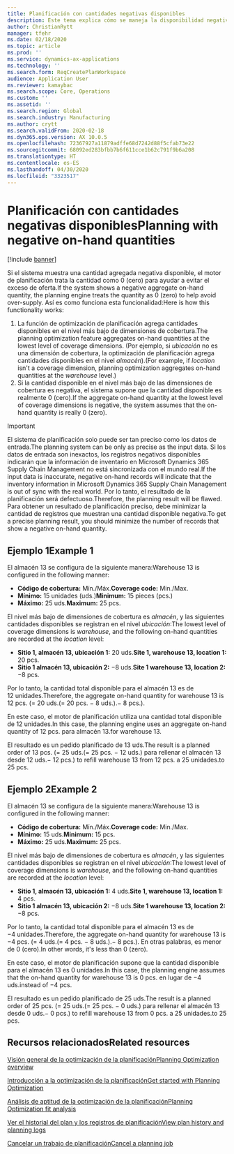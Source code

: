 ```yaml
---
title: Planificación con cantidades negativas disponibles
description: Este tema explica cómo se maneja la disponibilidad negativa cuando utiliza la optimización de planificación.
author: ChristianRytt
manager: tfehr
ms.date: 02/18/2020
ms.topic: article
ms.prod: ''
ms.service: dynamics-ax-applications
ms.technology: ''
ms.search.form: ReqCreatePlanWorkspace
audience: Application User
ms.reviewer: kamaybac
ms.search.scope: Core, Operations
ms.custom: ''
ms.assetid: ''
ms.search.region: Global
ms.search.industry: Manufacturing
ms.author: crytt
ms.search.validFrom: 2020-02-18
ms.dyn365.ops.version: AX 10.0.5
ms.openlocfilehash: 72367927a11879adffe68d7242d88f5cfab73e22
ms.sourcegitcommit: 68092ed283bfbb7b6f611cce1b62c791f9b6a208
ms.translationtype: HT
ms.contentlocale: es-ES
ms.lasthandoff: 04/30/2020
ms.locfileid: "3323517"
---
```

# <a name="planning-with-negative-on-hand-quantities"></a><span data-ttu-id="cf4df-103">Planificación con cantidades negativas disponibles</span><span class="sxs-lookup"><span data-stu-id="cf4df-103">Planning with negative on-hand quantities</span></span>

[!include [banner](../../includes/banner.md)]

<span data-ttu-id="cf4df-104">Si el sistema muestra una cantidad agregada negativa disponible, el motor de planificación trata la cantidad como 0 (cero) para ayudar a evitar el exceso de oferta.</span><span class="sxs-lookup"><span data-stu-id="cf4df-104">If the system shows a negative aggregate on-hand quantity, the planning engine treats the quantity as 0 (zero) to help avoid over-supply.</span></span> <span data-ttu-id="cf4df-105">Así es como funciona esta funcionalidad:</span><span class="sxs-lookup"><span data-stu-id="cf4df-105">Here is how this functionality works:</span></span>

1. <span data-ttu-id="cf4df-106">La función de optimización de planificación agrega cantidades disponibles en el nivel más bajo de dimensiones de cobertura.</span><span class="sxs-lookup"><span data-stu-id="cf4df-106">The planning optimization feature aggregates on-hand quantities at the lowest level of coverage dimensions.</span></span> <span data-ttu-id="cf4df-107">(Por ejemplo, si *ubicación* no es una dimensión de cobertura, la optimización de planificación agrega cantidades disponibles en el nivel *almacén*).</span><span class="sxs-lookup"><span data-stu-id="cf4df-107">(For example, if *location* isn't a coverage dimension, planning optimization aggregates on-hand quantities at the *warehouse* level.)</span></span>
1. <span data-ttu-id="cf4df-108">Si la cantidad disponible en el nivel más bajo de las dimensiones de cobertura es negativa, el sistema supone que la cantidad disponible es realmente 0 (cero).</span><span class="sxs-lookup"><span data-stu-id="cf4df-108">If the aggregate on-hand quantity at the lowest level of coverage dimensions is negative, the system assumes that the on-hand quantity is really 0 (zero).</span></span>

> [!IMPORTANT]
> <span data-ttu-id="cf4df-109">El sistema de planificación solo puede ser tan preciso como los datos de entrada.</span><span class="sxs-lookup"><span data-stu-id="cf4df-109">The planning system can be only as precise as the input data.</span></span> <span data-ttu-id="cf4df-110">Si los datos de entrada son inexactos, los registros negativos disponibles indicarán que la información de inventario en Microsoft Dynamics 365 Supply Chain Management no está sincronizada con el mundo real.</span><span class="sxs-lookup"><span data-stu-id="cf4df-110">If the input data is inaccurate, negative on-hand records will indicate that the inventory information in Microsoft Dynamics 365 Supply Chain Management is out of sync with the real world.</span></span> <span data-ttu-id="cf4df-111">Por lo tanto, el resultado de la planificación será defectuoso.</span><span class="sxs-lookup"><span data-stu-id="cf4df-111">Therefore, the planning result will be flawed.</span></span> <span data-ttu-id="cf4df-112">Para obtener un resultado de planificación preciso, debe minimizar la cantidad de registros que muestran una cantidad disponible negativa.</span><span class="sxs-lookup"><span data-stu-id="cf4df-112">To get a precise planning result, you should minimize the number of records that show a negative on-hand quantity.</span></span>

## <a name="example-1"></a><span data-ttu-id="cf4df-113">Ejemplo 1</span><span class="sxs-lookup"><span data-stu-id="cf4df-113">Example 1</span></span>

<span data-ttu-id="cf4df-114">El almacén 13 se configura de la siguiente manera:</span><span class="sxs-lookup"><span data-stu-id="cf4df-114">Warehouse 13 is configured in the following manner:</span></span>

- <span data-ttu-id="cf4df-115">**Código de cobertura:** Mín./Máx.</span><span class="sxs-lookup"><span data-stu-id="cf4df-115">**Coverage code:** Min./Max.</span></span>
- <span data-ttu-id="cf4df-116">**Mínimo:** 15 unidades (uds.)</span><span class="sxs-lookup"><span data-stu-id="cf4df-116">**Minimum:** 15 pieces (pcs.)</span></span>
- <span data-ttu-id="cf4df-117">**Máximo:** 25 uds.</span><span class="sxs-lookup"><span data-stu-id="cf4df-117">**Maximum:** 25 pcs.</span></span>

<span data-ttu-id="cf4df-118">El nivel más bajo de dimensiones de cobertura es *almacén*, y las siguientes cantidades disponibles se registran en el nivel *ubicación*:</span><span class="sxs-lookup"><span data-stu-id="cf4df-118">The lowest level of coverage dimensions is *warehouse*, and the following on-hand quantities are recorded at the *location* level:</span></span>

- <span data-ttu-id="cf4df-119">**Sitio 1, almacén 13, ubicación 1:** 20 uds.</span><span class="sxs-lookup"><span data-stu-id="cf4df-119">**Site 1, warehouse 13, location 1:** 20 pcs.</span></span>
- <span data-ttu-id="cf4df-120">**Sitio 1 almacén 13, ubicación 2:** &minus;8 uds.</span><span class="sxs-lookup"><span data-stu-id="cf4df-120">**Site 1 warehouse 13, location 2:** &minus;8 pcs.</span></span>

<span data-ttu-id="cf4df-121">Por lo tanto, la cantidad total disponible para el almacén 13 es de 12 unidades.</span><span class="sxs-lookup"><span data-stu-id="cf4df-121">Therefore, the aggregate on-hand quantity for warehouse 13 is 12 pcs.</span></span> <span data-ttu-id="cf4df-122">(= 20 uds.</span><span class="sxs-lookup"><span data-stu-id="cf4df-122">(= 20 pcs.</span></span> <span data-ttu-id="cf4df-123">&minus; 8 uds.).</span><span class="sxs-lookup"><span data-stu-id="cf4df-123">&minus; 8 pcs.).</span></span>

<span data-ttu-id="cf4df-124">En este caso, el motor de planificación utiliza una cantidad total disponible de 12 unidades.</span><span class="sxs-lookup"><span data-stu-id="cf4df-124">In this case, the planning engine uses an aggregate on-hand quantity of 12 pcs.</span></span> <span data-ttu-id="cf4df-125">para almacén 13.</span><span class="sxs-lookup"><span data-stu-id="cf4df-125">for warehouse 13.</span></span>

<span data-ttu-id="cf4df-126">El resultado es un pedido planificado de 13 uds.</span><span class="sxs-lookup"><span data-stu-id="cf4df-126">The result is a planned order of 13 pcs.</span></span> <span data-ttu-id="cf4df-127">(= 25 uds.</span><span class="sxs-lookup"><span data-stu-id="cf4df-127">(= 25 pcs.</span></span> <span data-ttu-id="cf4df-128">&minus; 12 uds.) para rellenar el almacén 13 desde 12 uds.</span><span class="sxs-lookup"><span data-stu-id="cf4df-128">&minus; 12 pcs.) to refill warehouse 13 from 12 pcs.</span></span> <span data-ttu-id="cf4df-129">a 25 unidades.</span><span class="sxs-lookup"><span data-stu-id="cf4df-129">to 25 pcs.</span></span>

## <a name="example-2"></a><span data-ttu-id="cf4df-130">Ejemplo 2</span><span class="sxs-lookup"><span data-stu-id="cf4df-130">Example 2</span></span>

<span data-ttu-id="cf4df-131">El almacén 13 se configura de la siguiente manera:</span><span class="sxs-lookup"><span data-stu-id="cf4df-131">Warehouse 13 is configured in the following manner:</span></span>

- <span data-ttu-id="cf4df-132">**Código de cobertura:** Mín./Máx.</span><span class="sxs-lookup"><span data-stu-id="cf4df-132">**Coverage code:** Min./Max.</span></span>
- <span data-ttu-id="cf4df-133">**Mínimo:** 15 uds.</span><span class="sxs-lookup"><span data-stu-id="cf4df-133">**Minimum:** 15 pcs.</span></span>
- <span data-ttu-id="cf4df-134">**Máximo:** 25 uds.</span><span class="sxs-lookup"><span data-stu-id="cf4df-134">**Maximum:** 25 pcs.</span></span>

<span data-ttu-id="cf4df-135">El nivel más bajo de dimensiones de cobertura es *almacén*, y las siguientes cantidades disponibles se registran en el nivel *ubicación*:</span><span class="sxs-lookup"><span data-stu-id="cf4df-135">The lowest level of coverage dimensions is *warehouse*, and the following on-hand quantities are recorded at the *location* level:</span></span>

- <span data-ttu-id="cf4df-136">**Sitio 1, almacén 13, ubicación 1:** 4 uds.</span><span class="sxs-lookup"><span data-stu-id="cf4df-136">**Site 1, warehouse 13, location 1:** 4 pcs.</span></span>
- <span data-ttu-id="cf4df-137">**Sitio 1 almacén 13, ubicación 2:** &minus;8 uds.</span><span class="sxs-lookup"><span data-stu-id="cf4df-137">**Site 1 warehouse 13, location 2:** &minus;8 pcs.</span></span>

<span data-ttu-id="cf4df-138">Por lo tanto, la cantidad total disponible para el almacén 13 es de &minus;4 unidades.</span><span class="sxs-lookup"><span data-stu-id="cf4df-138">Therefore, the aggregate on-hand quantity for warehouse 13 is &minus;4 pcs.</span></span> <span data-ttu-id="cf4df-139">(= 4 uds.</span><span class="sxs-lookup"><span data-stu-id="cf4df-139">(= 4 pcs.</span></span> <span data-ttu-id="cf4df-140">&minus; 8 uds.).</span><span class="sxs-lookup"><span data-stu-id="cf4df-140">&minus; 8 pcs.).</span></span> <span data-ttu-id="cf4df-141">En otras palabras, es menor de 0 (cero).</span><span class="sxs-lookup"><span data-stu-id="cf4df-141">In other words, it's less than 0 (zero).</span></span>

<span data-ttu-id="cf4df-142">En este caso, el motor de planificación supone que la cantidad disponible para el almacén 13 es 0 unidades.</span><span class="sxs-lookup"><span data-stu-id="cf4df-142">In this case, the planning engine assumes that the on-hand quantity for warehouse 13 is 0 pcs.</span></span> <span data-ttu-id="cf4df-143">en lugar de &minus;4 uds.</span><span class="sxs-lookup"><span data-stu-id="cf4df-143">instead of &minus;4 pcs.</span></span>

<span data-ttu-id="cf4df-144">El resultado es un pedido planificado de 25 uds.</span><span class="sxs-lookup"><span data-stu-id="cf4df-144">The result is a planned order of 25 pcs.</span></span> <span data-ttu-id="cf4df-145">(= 25 uds.</span><span class="sxs-lookup"><span data-stu-id="cf4df-145">(= 25 pcs.</span></span> <span data-ttu-id="cf4df-146">&minus; 0 uds.) para rellenar el almacén 13 desde 0 uds.</span><span class="sxs-lookup"><span data-stu-id="cf4df-146">&minus; 0 pcs.) to refill warehouse 13 from 0 pcs.</span></span> <span data-ttu-id="cf4df-147">a 25 unidades.</span><span class="sxs-lookup"><span data-stu-id="cf4df-147">to 25 pcs.</span></span>

## <a name="related-resources"></a><span data-ttu-id="cf4df-148">Recursos relacionados</span><span class="sxs-lookup"><span data-stu-id="cf4df-148">Related resources</span></span>

[<span data-ttu-id="cf4df-149">Visión general de la optimización de la planificación</span><span class="sxs-lookup"><span data-stu-id="cf4df-149">Planning Optimization overview</span></span>](planning-optimization-overview.md)

[<span data-ttu-id="cf4df-150">Introducción a la optimización de la planificación</span><span class="sxs-lookup"><span data-stu-id="cf4df-150">Get started with Planning Optimization</span></span>](get-started.md)

[<span data-ttu-id="cf4df-151">Análisis de aptitud de la optimización de la planificación</span><span class="sxs-lookup"><span data-stu-id="cf4df-151">Planning Optimization fit analysis</span></span>](planning-optimization-fit-analysis.md)

[<span data-ttu-id="cf4df-152">Ver el historial del plan y los registros de planificación</span><span class="sxs-lookup"><span data-stu-id="cf4df-152">View plan history and planning logs</span></span>](plan-history-logs.md)

[<span data-ttu-id="cf4df-153">Cancelar un trabajo de planificación</span><span class="sxs-lookup"><span data-stu-id="cf4df-153">Cancel a planning job</span></span>](cancel-planning-job.md)

